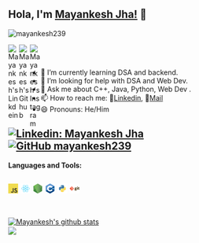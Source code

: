 ## Hola, I'm [Mayankesh Jha!](https://www.linkedin.com/in/mayankesh-jha-15446b206/) 👋
<p align="left"> <img src="https://komarev.com/ghpvc/?username=mayankesh239&label=Views&color=blue&style=plastic" alt="mayankesh239" /> </p>
<a href="https://www.linkedin.com/in/mayankesh-jha-15446b206/">
  <img align="left" alt="Mayankesh's Linkdein" width="22px" src="https://cdn.jsdelivr.net/npm/simple-icons@v3/icons/linkedin.svg" />
</a>
<a href="https://github.com/mayankesh239">
  <img align="left" alt="Mayankesh's Github" width="22px" src="https://cdn.jsdelivr.net/npm/simple-icons@v3/icons/github.svg" />
</a>
<a href="https://www.instagram.com/mayankesh__/">
  <img align="left" alt="Mayankesh's Instagram" width="22px" src="https://cdn.jsdelivr.net/npm/simple-icons@v3/icons/instagram.svg" />
</a>
<br/>
<br/>



- 🌱 I’m currently learning DSA and backend.
- 🤔 I’m looking for help with DSA and Web Dev.
- 💬 Ask me about C++, Java, Python, Web Dev .
- 📫 How to reach me: 📧[Linkedin](https://www.linkedin.com/in/mayankesh-jha-15446b206), 📧[Mail](mailto:mayankesh.ss@gmailcom)
- 😄 Pronouns: He/Him

[![Linkedin: Mayankesh Jha](https://img.shields.io/badge/-Mayankesh-blue?style=flat-square&logo=Linkedin&logoColor=white&link=https://www.linkedin.com/in/mayankesh-jha-15446b206/)](https://www.linkedin.com/in/mayankesh-jha-15446b206/)
[![GitHub mayankesh239](https://img.shields.io/github/followers/mayankesh239?label=follow&style=social)](https://github.com/mayankesh239)
<br/>
---


**Languages and Tools:**  

<code><img height="20" src="https://raw.githubusercontent.com/github/explore/80688e429a7d4ef2fca1e82350fe8e3517d3494d/topics/javascript/javascript.png"></code>
<code><img height="20" src="https://raw.githubusercontent.com/github/explore/80688e429a7d4ef2fca1e82350fe8e3517d3494d/topics/react/react.png"></code>
<code><img height="20" src="https://raw.githubusercontent.com/github/explore/80688e429a7d4ef2fca1e82350fe8e3517d3494d/topics/nodejs/nodejs.png"></code>
<code><img height="20" src="https://raw.githubusercontent.com/github/explore/80688e429a7d4ef2fca1e82350fe8e3517d3494d/topics/cpp/cpp.png"></code>
<code><img height="20" src="https://raw.githubusercontent.com/github/explore/80688e429a7d4ef2fca1e82350fe8e3517d3494d/topics/python/python.png"></code>
<code><img height="20" src="https://raw.githubusercontent.com/github/explore/80688e429a7d4ef2fca1e82350fe8e3517d3494d/topics/git/git.png"></code>
<br/>
<br/>
---

<a href="https://github.com/mayankesh239">
   <img align="center" src="https://github-readme-stats.vercel.app/api?username=mayankesh239&show_icons=true&theme=gotham&line_height=27" alt="Mayankesh's github stats"/>
</a>
<br/>
<a href="https://github.com/mayankesh239">
  <img align="center" src="https://github-readme-stats.vercel.app/api/top-langs/?username=mayankesh239&theme=gotham&hide_langs_below=1" />
</a>
